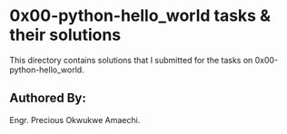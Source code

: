 # 0x00-python-hello_world tasks & their solutions
This directory contains solutions that I submitted for the tasks
on 0x00-python-hello_world.

## Authored By:
Engr. Precious Okwukwe Amaechi.